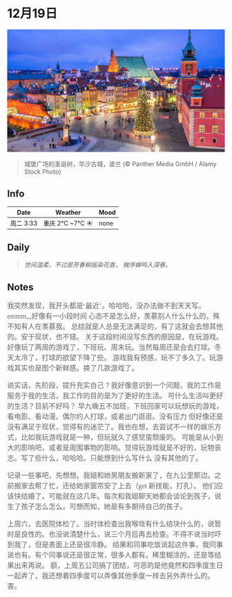 # 12月19日

![19.jpg](log_Img/19.jpg)
>城堡广场的圣诞树，华沙古城，波兰 (© Panther Media GmbH / Alamy Stock Photo)

## Info

| Date    | Weather        | Mood |
|---------|----------------|------|
| 周二 3:33 | 重庆 2°C ~7°C  ☀ | none |

## Daily

> *世间温柔，不过是芳春柳摇染花香，
槐序蝉鸣入深巷。*


## Notes
<font color="#666" size="3" face="华文彩云">

<p>
 我突然发现，我开头都是‘最近’。哈哈哈，没办法做不到天天写。 emmm,,,好像有一小段时间 心态不是怎么好，羡慕别人什么什么的，殊不知有人在羡慕我。
 总结就是人总是无法满足的，有了这就会去想其他的。安于现状，也不错。  
关于这段时间没写东西的原因是，在玩游戏。好像玩了两周的游戏了，下班玩、周末玩。当然每周还是会去打球。冬天太冷了，打球的欲望下降了些。
游戏我有预感，玩不了多久了。玩游戏其实也是图个新鲜感。换了几款游戏了。  
</p>

<p>
 说实话，先阶段，提升充实自己？我好像意识到一个问题，我的工作是服务于我的生活，我工作的目的是为了更好的生活。
可什么生活叫更好的生活？目前不好吗？ 早九晚五不加班，下班回家可以玩想玩的游戏，看电影、看动漫、偶尔约人打球，或者出门逛逛。没有压力
但好像还是没有满足于现状，觉得有的迷茫了。我也在想，去尝试不一样的娱乐方式，比如我玩游戏就是一种，但玩就久了感觉蛮颓废的。   
可能是从小到大的影响吧，或者是周围事物的影响。觉得玩游戏就是不好的，玩物丧志。写了些什么，哈哈哈。只能想到什么写什么
没有其他的了。  
</p>
<p>
记录一些事吧，先想想。我姐和她男朋友搬新家了，在九公里那边。之前搬家去帮了忙，还给她家窗帘安了上去（get 新技能，打孔）。
 他们应该快结婚了。可能就在这几年。每次和我姐聊天她都会谈论到孩子，说生了孩子怎么怎么。可想而知，她是有多期待自己的孩子。
</p>
<p>
上周六，去医院体检了。当时体检查出我喉咙有什么结块什么的，说暂时是良性的。也没说清楚什么，说三个月后再去检查。不得不说当时吓到我了，但是表面上还是很冷静。
结果和同事吃饭说起这件事，我同事说也有。有个同事说还是很正常，很多人都有。稀里糊涂的，还是等结果出来再说。  
额，上周五公司搞了团结，可恶的是他竟然和四季度生日一起弄了，我还想着四季度可以弄像其他季度一样去另外弄什么的。害。</p>
</font>